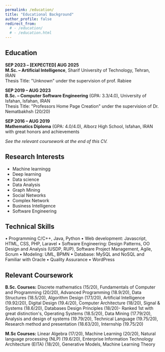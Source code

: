```yaml
---
permalink: /education/
title: "Educational Background"
author_profile: false
redirect_from:
  # - /education/
  # - /education.html
---
```


## Education

**SEP 2023 – [EXPECTED] AUG 2025**  
**M.Sc. – Artificial Intelligence**, Sharif University of Technology, Tehran, IRAN  
Thesis Title: "Unknown" under the supervision of prof. Rabiee

**SEP 2019 – AUG 2023**  
**B.Sc. – Computer Software Engineering** (GPA: 3.3/4.0), University of Isfahan, Isfahan, IRAN  
Thesis Title: "Professors Home Page Creation" under the supervision of Dr. Nematbakhsh (20/20)

**SEP 2016 – AUG 2019**  
**Mathematics Diploma** (GPA: 4.0/4.0), Alborz High School, Isfahan, IRAN  
with great honors and achievements

_See the relevant coursework at the end of this CV._

## Research Interests

- Machine learningg
- Deep learning
- Data science
- Data Analysis
- Graph Mining
- Social Networks
- Complex Network
- Business Intelligence
- Software Engineering

## Technical Skills
•	Programming C/C++, Java, Python 
•	Web development: Javascript, HTML, CSS, PHP, Laravel
•	Software Engineering: Design Patterns, OO Design and Analysis (USDP, RUP), Software Project Management, Agile, Scrum
•	Modeling: UML, BPMN
•	Database: MySQL and NoSQL and Familiar with Oracle
•	Quality Assurance
•	WordPress

## Relevant Coursework

**B.Sc. Courses:** Discrete mathematics (15/20), Fundamentals of Computer and Programming (20/20), Advanced Programming (18.9/20), Data Structures (18.5/20), Algorithm Design (17.1/20), Artificial Intelligence (19.92/20),  Digital Design (19.4/20), Computer Architecture (18/20), Signal & Systems (18.6/20), Databases Design Principles (18/20)- Ranked 1st with great distinction's, Operating Systems (18.5/20), Data Mining (17.79/20), Analysis and design of systems (19.79/20), Technical Language (19.75/20), Research method and presentation (18.63/20), Internship (19.75/20)

**M.Sc Courses:** Linear Algebra (17/20), Machine Learning (20/20), Natural language processing (NLP) (19.6/20), Enterprise Information Technology Architecture (EITA) (18/20), Generative Models, Machine Learning Theory